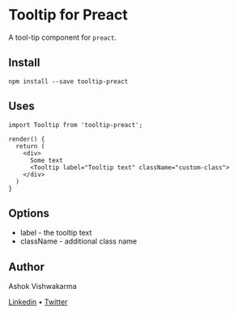 # Tooltip for Preact

A tool-tip component for `preact`.

## Install

```
npm install --save tooltip-preact
```

## Uses

```
import Tooltip from 'tooltip-preact';

render() {
  return (
    <div>
      Some text
      <Tooltip label="Tooltip text" className="custom-class">
    </div>
  )
}
```

## Options

* label - the tooltip text
* className - additional class name

## Author
Ashok Vishwakarma

[Linkedin](https://www.linkedin.com/in/ashokvishwakarmaa/) &bull; [Twitter](https://twitter.com/_avishwakarma)